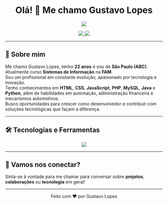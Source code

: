 <h1 align="center">Olá! 👋 Me chamo Gustavo Lopes</h1>

<p align="center">
  <img src="https://readme-typing-svg.herokuapp.com/?color=0D8ABC&size=22&center=true&vCenter=true&width=500&lines=Estudante+de+Sistemas+de+Informação;Apaixonado+por+Tecnologia+e+Inovação;Sempre+em+constante+evolução!" />
</p>

<p align="center">
  <a href="https://www.linkedin.com/in/iamgustavoti" target="_blank">
    <img src="https://img.shields.io/badge/-LinkedIn-0A66C2?style=for-the-badge&logo=linkedin&logoColor=white">
  </a>
  <a href="mailto:gustavovozinhogg@outlook.com">
    <img src="https://img.shields.io/badge/-Email-EA4335?style=for-the-badge&logo=gmail&logoColor=white">
  </a>
</p>

---

## 🚀 Sobre mim

Me chamo Gustavo Lopes, tenho **22 anos** e sou de **São Paulo (ABC)**.  
Atualmente curso **Sistemas de Informação** na **FAM**.  
Sou um profissional em constante evolução, apaixonado por tecnologia e inovação.  
Tenho conhecimentos em **HTML**, **CSS**, **JavaScript**, **PHP**, **MySQL**, **Java** e **Python**, além de habilidades em automação, administração financeira e mecanismos automotivos.  
Busco oportunidades para crescer como desenvolvedor e contribuir com soluções tecnológicas que façam a diferença.

---

## 🛠️ Tecnologias e Ferramentas

<p align="center">
  <img src="https://skillicons.dev/icons?i=html,css,js,php,mysql,java,python,vscode,github" />
</p>

---

## 🤝 Vamos nos conectar?

Sinta-se à vontade para me chamar para conversar sobre **projetos**, **colaborações** ou **tecnologia** em geral!

---

<p align="center">
  Feito com ❤️ por Gustavo Lopes
</p>
